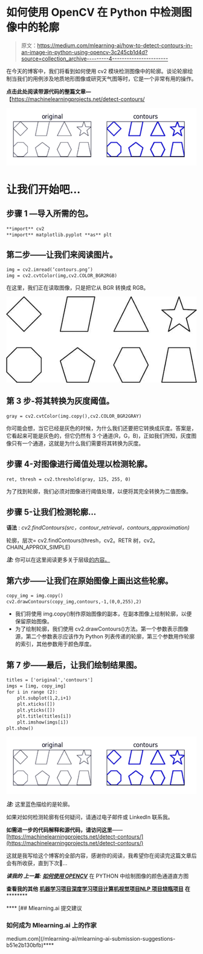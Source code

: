 # 如何使用 OpenCV 在 Python 中检测图像中的轮廓

> 原文：<https://medium.com/mlearning-ai/how-to-detect-contours-in-an-image-in-python-using-opencv-3c245cb1d4d?source=collection_archive---------4----------------------->

在今天的博客中，我们将看到如何使用 cv2 模块检测图像中的轮廓。谈论轮廓绘制当我们的用例涉及地质地形图像或研究天气图等时，它是一个非常有用的操作。

**点击此处阅读带源代码的整篇文章—**【https://machinelearningprojects.net/detect-contours/ 

![](img/0492958d886145d2ad970ca149948310.png)

# 让我们开始吧…

## 步骤 1 —导入所需的包。

```
**import** cv2
**import** matplotlib.pyplot **as** plt
```

## 第二步——让我们来阅读图片。

```
img = cv2.imread(‘contours.png’)
img = cv2.cvtColor(img,cv2.COLOR_BGR2RGB)
```

在这里，我们正在读取图像，只是把它从 BGR 转换成 RGB。

![](img/94ae2608c03d0e213035de2ca363c867.png)

## 第 3 步-将其转换为灰度阈值。

```
gray = cv2.cvtColor(img.copy(),cv2.COLOR_BGR2GRAY)
```

你可能会想，当它已经是灰色的时候，为什么我们还要把它转换成灰度。答案是，它看起来可能是灰色的，但它仍然有 3 个通道(R，G，B)，正如我们所知，灰度图像只有一个通道，这就是为什么我们需要将其转换为灰度。

## 步骤 4-对图像进行阈值处理以检测轮廓。

```
ret, thresh = cv2.threshold(gray, 125, 255, 0)
```

为了找到轮廓，我们必须对图像进行阈值处理，以便将其完全转换为二值图像。

## 步骤 5-让我们检测轮廓…

**语法** : *cv2.findContours(src，contour_retrieval，contours_approximation)*

轮廓，层次= cv2.findContours(thresh，cv2。RETR 树，cv2。CHAIN_APPROX_SIMPLE)

***注:*** 你可以在这里阅读更多关于层级[的内容。](https://docs.opencv.org/master/d9/d8b/tutorial_py_contours_hierarchy.html)

## 第六步——让我们在原始图像上画出这些轮廓。

```
copy_img = img.copy()
cv2.drawContours(copy_img,contours,-1,(0,0,255),2)
```

*   我们将使用 img.copy()制作原始图像的副本，在副本图像上绘制轮廓，以便保留原始图像。
*   为了绘制轮廓，我们使用 cv2.drawContours()方法。第一个参数表示图像源，第二个参数表示应该作为 Python 列表传递的轮廓，第三个参数用作轮廓的索引，其他参数用于颜色厚度。

## 第 7 步——最后，让我们绘制结果图。

```
titles = ['original','contours']
imgs = [img, copy_img]
for i in range (2):
    plt.subplot(1,2,i+1)
    plt.xticks([])
    plt.yticks([])
    plt.title(titles[i])
    plt.imshow(imgs[i])
plt.show()
```

![](img/d2014d19dc607eb63faaf98f7d643cab.png)

***注:*** 这里蓝色描绘的是轮廓。

如果对如何检测轮廓有任何疑问，请通过电子邮件或 LinkedIn 联系我。

**如需进一步的代码解释和源代码，请访问这里**——[https://machinelearningprojects.net/detect-contours/](https://machinelearningprojects.net/detect-contours/)

这就是我写给这个博客的全部内容，感谢你的阅读，我希望你在阅读完这篇文章后会有所收获，直到下次👋…

***读我的* *上一篇:*** [***如何使用 OPENCV***](https://machinelearningprojects.net/plot-color-channels-histogram/) 在 PYTHON 中绘制图像的颜色通道直方图

**查看我的其他** [**机器学习项目**](https://machinelearningprojects.net/machine-learning-projects/)**[**深度学习项目**](https://machinelearningprojects.net/deep-learning-projects/)**[**计算机视觉项目**](https://machinelearningprojects.net/opencv-projects/)**[**NLP 项目**](https://machinelearningprojects.net/nlp-projects/)**[**烧瓶项目**](https://machinelearningprojects.net/flask-projects/) **在**********

****[](/mlearning-ai/mlearning-ai-submission-suggestions-b51e2b130bfb) [## Mlearning.ai 提交建议

### 如何成为 Mlearning.ai 上的作家

medium.com](/mlearning-ai/mlearning-ai-submission-suggestions-b51e2b130bfb)****